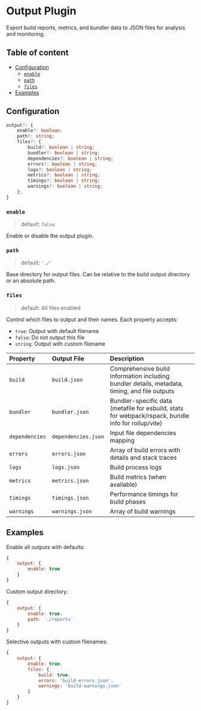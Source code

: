 # Output Plugin <!-- #omit in toc -->

Export build reports, metrics, and bundler data to JSON files for analysis and monitoring.

<!-- The title and the following line will both be added to the root README.md  -->

## Table of content <!-- #omit in toc -->

<!-- This is auto generated with yarn cli integrity -->

<!-- #toc -->
-   [Configuration](#configuration)
    -   [`enable`](#enable)
    -   [`path`](#path)
    -   [`files`](#files)
-   [Examples](#examples)
<!-- #toc -->

## Configuration

```ts
output?: {
    enable?: boolean;
    path?: string;
    files?: {
        build?: boolean | string;
        bundler?: boolean | string;
        dependencies?: boolean | string;
        errors?: boolean | string;
        logs?: boolean | string;
        metrics?: boolean | string;
        timings?: boolean | string;
        warnings?: boolean | string;
    };
}
```

### `enable`

> default: `false`

Enable or disable the output plugin.

### `path`

> default: `'./'`

Base directory for output files. Can be relative to the build output directory or an absolute path.

### `files`

> default: All files enabled

Control which files to output and their names. Each property accepts:
- `true`: Output with default filename
- `false`: Do not output this file
- `string`: Output with custom filename

| Property        | Output File           | Description                                                                                            |
| :-------------- | :-------------------- | :----------------------------------------------------------------------------------------------------- |
| `build`         | `build.json`          | Comprehensive build information including bundler details, metadata, timing, and file outputs          |
| `bundler`       | `bundler.json`        | Bundler-specific data (metafile for esbuild, stats for webpack/rspack, bundle info for rollup/vite)    |
| `dependencies`  | `dependencies.json`   | Input file dependencies mapping                                                                        |
| `errors`        | `errors.json`         | Array of build errors with details and stack traces                                                    |
| `logs`          | `logs.json`           | Build process logs                                                                                     |
| `metrics`       | `metrics.json`        | Build metrics (when available)                                                                         |
| `timings`       | `timings.json`        | Performance timings for build phases                                                                   |
| `warnings`      | `warnings.json`       | Array of build warnings                                                                                |

## Examples

Enable all outputs with defaults:

```javascript
{
    output: {
        enable: true
    }
}
```

Custom output directory:

```javascript
{
    output: {
        enable: true,
        path: './reports'
    }
}
```

Selective outputs with custom filenames:

```javascript
{
    output: {
        enable: true,
        files: {
            build: true,
            errors: 'build-errors.json',
            warnings: 'build-warnings.json'
        }
    }
}
```
